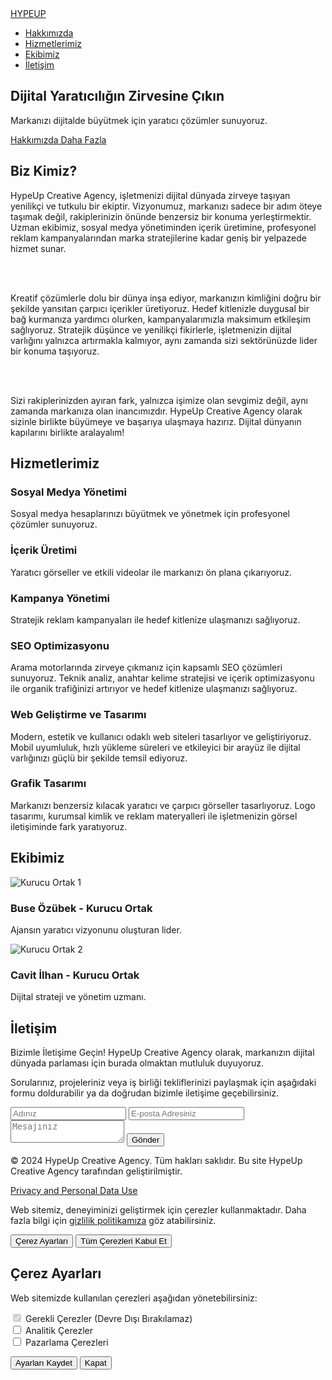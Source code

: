 <!DOCTYPE html>
<html lang="en">
<head>
  <meta charset="UTF-8">
  <meta name="viewport" content="width=device-width, initial-scale=1.0">
  <title>HypeUp Creative Agency</title>
  <link href="https://fonts.googleapis.com/css2?family=Montserrat:wght@400;600&display=swap" rel="stylesheet">
  <link rel="stylesheet" href="style.css">
</body>
</html>

<!-- Navbar -->
<nav class="navbar">
    <div class="container">
      <a href="index.html" class="logo">HYPE<span>UP</span></a>
      <ul class="nav-links">
        <li><a href="about.html" target="_self">Hakkımızda</a></li>
        <li><a href="services.html" target="_self">Hizmetlerimiz</a></li>
        <li><a href="team.html" target="_self">Ekibimiz</a></li>
        <li><a href="contact.html" target="_self">İletişim</a></li>
      </ul>
    </div>
  </nav>

  <!-- Hero Section -->
  <section id="home" class="hero">
    <div class="hero-content">
      <h1>Dijital Yaratıcılığın Zirvesine Çıkın</h1>
      <p>Markanızı dijitalde büyütmek için yaratıcı çözümler sunuyoruz.</p>
      <a href="about.html" class="cta-button">Hakkımızda Daha Fazla</a>
    </div>
  </section>

  <!-- About Section -->
  <section id="about" class="page about-section">
    <div class="container">
      <h2>Biz Kimiz?</h2>
      <p>HypeUp Creative Agency, işletmenizi dijital dünyada zirveye taşıyan yenilikçi ve tutkulu bir ekiptir. Vizyonumuz, markanızı sadece bir adım öteye taşımak değil, rakiplerinizin önünde benzersiz bir konuma yerleştirmektir. Uzman ekibimiz, sosyal medya yönetiminden içerik üretimine, profesyonel reklam kampanyalarından marka stratejilerine kadar geniş bir yelpazede hizmet sunar.</p>
      <br></br> 
      <p>Kreatif çözümlerle dolu bir dünya inşa ediyor, markanızın kimliğini doğru bir şekilde yansıtan çarpıcı içerikler üretiyoruz. Hedef kitlenizle duygusal bir bağ kurmanıza yardımcı olurken, kampanyalarımızla maksimum etkileşim sağlıyoruz. Stratejik düşünce ve yenilikçi fikirlerle, işletmenizin dijital varlığını yalnızca artırmakla kalmıyor, aynı zamanda sizi sektörünüzde lider bir konuma taşıyoruz.</p>
      <br></br> 
      <p>Sizi rakiplerinizden ayıran fark, yalnızca işimize olan sevgimiz değil, aynı zamanda markanıza olan inancımızdır. HypeUp Creative Agency olarak sizinle birlikte büyümeye ve başarıya ulaşmaya hazırız. Dijital dünyanın kapılarını birlikte aralayalım!</p>
    </div>
  </section>

  <!-- Services Section -->
  <section id="services" class="page services-section">
    <div class="container">
      <h2>Hizmetlerimiz</h2>
      <div class="card-container">
        <div class="card">
          <h3>Sosyal Medya Yönetimi</h3>
          <p>Sosyal medya hesaplarınızı büyütmek ve yönetmek için profesyonel çözümler sunuyoruz.</p>
        </div>
        <div class="card">
          <h3>İçerik Üretimi</h3>
          <p>Yaratıcı görseller ve etkili videolar ile markanızı ön plana çıkarıyoruz.</p>
        </div>
        <div class="card">
          <h3>Kampanya Yönetimi</h3>
          <p>Stratejik reklam kampanyaları ile hedef kitlenize ulaşmanızı sağlıyoruz.</p>
        </div>
        <div class="card-container">
          <div class="card">
            <h3>SEO Optimizasyonu</h3>
            <p>Arama motorlarında zirveye çıkmanız için kapsamlı SEO çözümleri sunuyoruz. Teknik analiz, anahtar kelime stratejisi ve içerik optimizasyonu ile organik trafiğinizi artırıyor ve hedef kitlenize ulaşmanızı sağlıyoruz.</p>
          </div>
          <div class="card">
            <h3>Web Geliştirme ve Tasarımı</h3>
            <p>Modern, estetik ve kullanıcı odaklı web siteleri tasarlıyor ve geliştiriyoruz. Mobil uyumluluk, hızlı yükleme süreleri ve etkileyici bir arayüz ile dijital varlığınızı güçlü bir şekilde temsil ediyoruz.
            </p>
          </div>
          <div class="card">
            <h3>Grafik Tasarımı</h3>
            <p>Markanızı benzersiz kılacak yaratıcı ve çarpıcı görseller tasarlıyoruz. Logo tasarımı, kurumsal kimlik ve reklam materyalleri ile işletmenizin görsel iletişiminde fark yaratıyoruz.
            </p>
          </div>
      </div>
    </div>
  </section>

  <!-- Team Section -->
  <section id="team" class="page">
    <div class="container">
      <h2>Ekibimiz</h2>
      <div class="team-container">
        <div class="team-member">
          <img src="images/b.jpg" alt="Kurucu Ortak 1">
          <h3>Buse Özübek - Kurucu Ortak</h3>
          <p>Ajansın yaratıcı vizyonunu oluşturan lider.</p>
        </div>
        <div class="team-member">
          <img src="images/i.jpg" alt="Kurucu Ortak 2">
          <h3>Cavit İlhan - Kurucu Ortak</h3>
          <p>Dijital strateji ve yönetim uzmanı.</p>
        </div>
      </div>
    </div>
  </section>

  <!-- Contact Section -->
  <section id="contact" class="page">
    <div class="container">
      <h2>İletişim</h2>
      <p>Bizimle İletişime Geçin! HypeUp Creative Agency olarak, markanızın dijital dünyada parlaması için burada olmaktan mutluluk duyuyoruz.</p>
      <p>Sorularınız, projeleriniz veya iş birliği tekliflerinizi paylaşmak için aşağıdaki formu doldurabilir ya da doğrudan bizimle iletişime geçebilirsiniz.</p>
      <form>
        <input type="text" placeholder="Adınız" required>
        <input type="email" placeholder="E-posta Adresiniz" required>
        <textarea placeholder="Mesajınız"></textarea>
        <button type="submit" class="cta-button">Gönder</button>
      </form>
    </div>
  </section>

  <!-- Footer -->
  <footer class="footer">
    <div class="container">
        <p>&copy; 2024 HypeUp Creative Agency. Tüm hakları saklıdır. Bu site HypeUp Creative Agency tarafından geliştirilmiştir.</p>
        <a href="privacy-policy.html">Privacy and Personal Data Use</a>
    </div>
  </footer>
  
<!-- Çerez Banner -->
<div class="cookie-banner" id="cookie-banner">
    <p>
      Web sitemiz, deneyiminizi geliştirmek için çerezler kullanmaktadır. Daha fazla bilgi için 
      <a href="privacy-policy.html">gizlilik politikamıza</a> göz atabilirsiniz.
    </p>
    <button id="cookie-settings" class="cta-button">Çerez Ayarları</button>
    <button id="accept-all" class="cta-button">Tüm Çerezleri Kabul Et</button>
  </div>  
  
  <!-- Çerez Ayarları Modal -->
  <div class="cookie-modal hidden" id="cookie-modal">
    <div class="cookie-modal-content">
      <h2>Çerez Ayarları</h2>
      <p>Web sitemizde kullanılan çerezleri aşağıdan yönetebilirsiniz:</p>
      <form id="cookie-form">
        <label>
          <input type="checkbox" name="essential" checked disabled>
          Gerekli Çerezler (Devre Dışı Bırakılamaz)
        </label><br>
        <label>
          <input type="checkbox" name="analytics">
          Analitik Çerezler
        </label><br>
        <label>
          <input type="checkbox" name="marketing">
          Pazarlama Çerezleri
        </label>
      </form>
      <button id="save-cookies" class="cta-button">Ayarları Kaydet</button>
      <button id="close-modal" class="close-button">Kapat</button>
    </div>
  </div>
  
<script src="script.js" defer></script>

</body>
</html>
